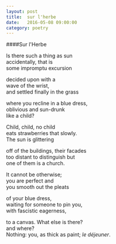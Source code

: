 ```yaml
---
layout: post
title:  sur l'herbe
date:   2016-05-08 09:00:00
category: poetry
---
```

####Sur l'Herbe

Is there such a thing as sun  
accidentally, that is  
some impromptu excursion

decided upon with a   
wave of the wrist,  
and settled finally in the grass

where you recline in a blue dress,  
oblivious and sun-drunk  
like a child?

Child, child, no child  
eats strawberries that slowly.  
The sun is glittering

off of the buildings, their facades  
too distant to distinguish but  
one of them is a church.

It cannot be otherwise;  
you are perfect and  
you smooth out the pleats

of your blue dress,  
waiting for someone to pin you,  
with fascistic eagerness,

to a canvas. What else is there?   
and where?  
Nothing: you, as thick as paint; *le déjeuner*.